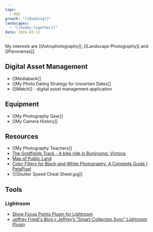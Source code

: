 ```yaml
---
tags:
  - MOC
growth: "[[Budding]]"
landscapes:
  - "[[hobby-together]]"
date: 2024-03-11
---
```

My interests are [[Astrophotography]], [[Landscape Photography]] and [[Panoramas]].

## Digital Asset Management
- [[Mediabank]]
- [[My Photo Dating Strategy for Uncertain Dates]]
- [[IMatch]] - digital asset management application

## Equipment
- [[My Photography Gear]]
- [[My Camera History]]

## Resources
- [[My Photography Teachers]]
- [The Goldfields Track - A bike ride in Buninyong, Victoria](https://ridewithgps.com/routes/32598480)
- [Map of Public Land](https://mapshare.vic.gov.au/mapsharevic/)
- [Color Filters for Black-and-White Photography: A Complete Guide | PetaPixel](https://petapixel.com/color-filters-for-black-and-white-photography/)
- ![[Shutter Speed Cheat Sheet.jpg]]

## Tools
### Lightroom
- [Show Focus Points Plugin for Lightroom](https://www.lightroomfocuspointsplugin.com/)
- [Jeffrey Friedl's Blog » Jeffrey’s “Smart-Collection Sync” Lightroom Plugin](http://regex.info/blog/lightroom-goodies/smart-collection-sync)
